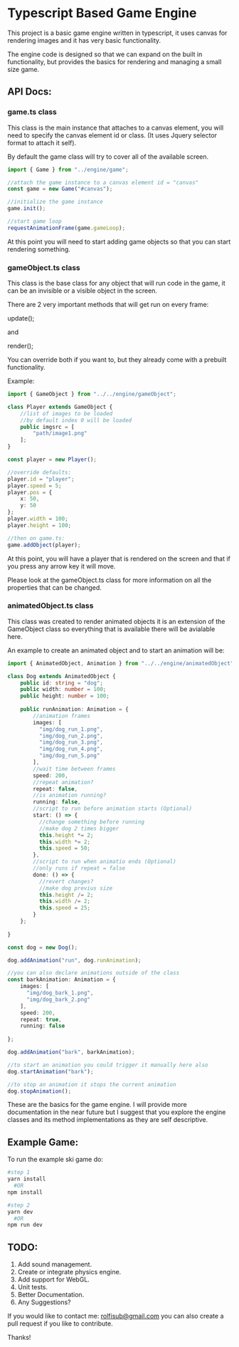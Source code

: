 # Typescript Based Game Engine #
This project is a basic game engine written in typescript, it uses canvas for rendering images and it has very basic functionality.

The engine code is designed so that we can expand on the built in functionality, but provides the basics for rendering and 
managing a small size game.

## API Docs: ##


### game.ts class ###
This class is the main instance that attaches to a canvas element,
you will need to specify the canvas element id or class. (It uses Jquery selector format to attach it self).

By default the game class will try to cover all of the available screen.

```typescript
import { Game } from "../engine/game";

//attach the game instance to a canvas element id = "canvas"
const game = new Game("#canvas");

//initialize the game instance
game.init();

//start game loop
requestAnimationFrame(game.gameLoop);
```

At this point you will need to start adding game objects so that you can start rendering something.

### gameObject.ts class ###

This class is the base class for any object that will run code in the game, it can be an invisible or a visible object in the screen.

There are 2 very important methods that will get run on every frame:

update();

and

render();

You can override both if you want to, but they already come with a prebuilt functionality.

Example:

```typescript
import { GameObject } from "../../engine/gameObject";

class Player extends GameObject {
    //list of images to be loaded
    //by default index 0 will be loaded
    public imgsrc = [
        "path/image1.png"
    ];
} 

const player = new Player();

//override defaults:
player.id = "player";
player.speed = 5;
player.pos = {
    x: 50,
    y: 50
};
player.width = 100;
player.height = 100;

//then on game.ts:
game.addObject(player);
```

At this point, you will have a player that is rendered on the screen and that if you press any arrow key it will move.

Please look at the gameObject.ts class for more information on all the properties that can be changed.

### animatedObject.ts class ###

This class was created to render animated objects it is an extension of the GameObject class so everything that is available there will be avialable here.

An example to create an animated object and to start an animation will be:


```typescript
import { AnimatedObject, Animation } from "../../engine/animatedObject";

class Dog extends AnimatedObject {
    public id: string = "dog";
    public width: number = 100;
    public height: number = 100;
    
    public runAnimation: Animation = {
        //animation frames
        images: [
          "img/dog_run_1.png",
          "img/dog_run_2.png",
          "img/dog_run_3.png",
          "img/dog_run_4.png",
          "img/dog_run_5.png"
        ],
        //wait time between frames
        speed: 200,
        //repeat animation?
        repeat: false,
        //is animation running?
        running: false,
        //script to run before animation starts (Optional)
        start: () => {
          //change something before running
          //make dog 2 times bigger
          this.height *= 2;
          this.width *= 2;
          this.speed = 50;
        },
        //script to run when animatio ends (Optional)
        //only runs if repeat = false
        done: () => {
          //revert changes?
          //make dog previus size
          this.height /= 2;
          this.width /= 2;
          this.speed = 25;
        }
    };
    
}

const dog = new Dog();

dog.addAnimation("run", dog.runAnimation);

//you can also declare animations outside of the class
const barkAnimation: Animation = {
    images: [
      "img/dog_bark_1.png",
      "img/dog_bark_2.png"
    ],
    speed: 200,   
    repeat: true,    
    running: false
    
};

dog.addAnimation("bark", barkAnimation);

//to start an animation you could trigger it manually here also
dog.startAnimation("bark");

//to stop an animation it stops the current animation
dog.stopAnimation();
```


These are the basics for the game engine. I will provide more documentation in the near future but I suggest that you explore the engine classes and its method implementations as they are self descriptive.

## Example Game: ##

To run the example ski game do:

```bash
#step 1
yarn install 
  #OR
npm install

#step 2
yarn dev 
  #OR
npm run dev
```


</pre>

## TODO: ##

1. Add sound management.
2. Create or integrate physics engine.
3. Add support for WebGL.
4. Unit tests.
5. Better Documentation. 
6. Any Suggestions?

If you would like to contact me: rolfisub@gmail.com you can also create a pull request if you like to contribute.

Thanks!
